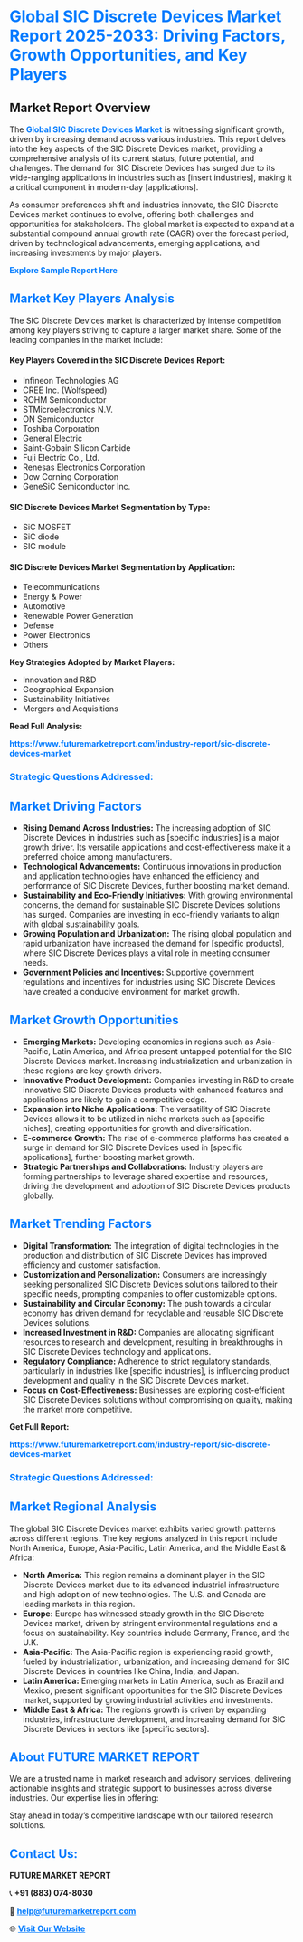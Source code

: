 <h1 style="color: #007BFF;">Global SIC Discrete Devices Market Report 2025-2033: Driving Factors, Growth Opportunities, and Key Players</h1>

<section id="overview">
<h2>Market Report Overview</h2>
<p>The <a href="https://www.futuremarketreport.com/industry-report/sic-discrete-devices-market" style="color: #007BFF; text-decoration: none;"><strong>Global SIC Discrete Devices Market</strong></a> is witnessing significant growth, driven by increasing demand across various industries. This report delves into the key aspects of the SIC Discrete Devices market, providing a comprehensive analysis of its current status, future potential, and challenges. The demand for SIC Discrete Devices has surged due to its wide-ranging applications in industries such as [insert industries], making it a critical component in modern-day [applications].</p>
<p>As consumer preferences shift and industries innovate, the SIC Discrete Devices market continues to evolve, offering both challenges and opportunities for stakeholders. The global market is expected to expand at a substantial compound annual growth rate (CAGR) over the forecast period, driven by technological advancements, emerging applications, and increasing investments by major players.</p>
</section>

<section id="overview">
<p><a href="https://www.futuremarketreport.com/request-sample/reportId=97748" style="color: #007BFF; text-decoration: none;"><strong>Explore Sample Report Here</strong></a></p>
</section>

<section id="key-players">
<h2 style="color: #007BFF;">Market Key Players Analysis</h2>
<p>The SIC Discrete Devices market is characterized by intense competition among key players striving to capture a larger market share. Some of the leading companies in the market include:</p>
<h4>Key Players Covered in the SIC Discrete Devices Report:</h4>
<ul><li>Infineon Technologies AG</li><li>CREE Inc. (Wolfspeed)</li><li>ROHM Semiconductor</li><li>STMicroelectronics N.V.</li><li>ON Semiconductor</li><li>Toshiba Corporation</li><li>General Electric</li><li>Saint-Gobain Silicon Carbide</li><li>Fuji Electric Co., Ltd.</li><li>Renesas Electronics Corporation</li><li>Dow Corning Corporation</li><li>GeneSiC Semiconductor Inc.</li></ul>
<h4>SIC Discrete Devices Market Segmentation by Type:</h4>
<ul><li>SiC MOSFET</li><li>SiC diode</li><li>SIC module</li></ul>

<h4>SIC Discrete Devices Market Segmentation by Application:</h4>
<ul><li>Telecommunications</li><li>Energy &amp; Power</li><li>Automotive</li><li>Renewable Power Generation</li><li>Defense</li><li>Power Electronics</li><li>Others</li></ul>
<p><strong>Key Strategies Adopted by Market Players:</strong></p>
<ul>
<li>Innovation and R&D</li>
<li>Geographical Expansion</li>
<li>Sustainability Initiatives</li>
<li>Mergers and Acquisitions</li>
</ul>
</section>

<section>
<p><strong>Read Full Analysis: </strong></p><a href="https://www.futuremarketreport.com/industry-report/sic-discrete-devices-market" style="color: #007BFF; text-decoration: none;"><strong>https://www.futuremarketreport.com/industry-report/sic-discrete-devices-market</strong></a>
<h3 style="color: #007BFF;">Strategic Questions Addressed:</h3>
</section>

<section id="driving-factors">
<h2 style="color: #007BFF;">Market Driving Factors</h2>
<ul>
<li><strong>Rising Demand Across Industries:</strong> The increasing adoption of SIC Discrete Devices in industries such as [specific industries] is a major growth driver. Its versatile applications and cost-effectiveness make it a preferred choice among manufacturers.</li>
<li><strong>Technological Advancements:</strong> Continuous innovations in production and application technologies have enhanced the efficiency and performance of SIC Discrete Devices, further boosting market demand.</li>
<li><strong>Sustainability and Eco-Friendly Initiatives:</strong> With growing environmental concerns, the demand for sustainable SIC Discrete Devices solutions has surged. Companies are investing in eco-friendly variants to align with global sustainability goals.</li>
<li><strong>Growing Population and Urbanization:</strong> The rising global population and rapid urbanization have increased the demand for [specific products], where SIC Discrete Devices plays a vital role in meeting consumer needs.</li>
<li><strong>Government Policies and Incentives:</strong> Supportive government regulations and incentives for industries using SIC Discrete Devices have created a conducive environment for market growth.</li>
</ul>
</section>

<section id="growth-opportunities">
<h2 style="color: #007BFF;">Market Growth Opportunities</h2>
<ul>
<li><strong>Emerging Markets:</strong> Developing economies in regions such as Asia-Pacific, Latin America, and Africa present untapped potential for the SIC Discrete Devices market. Increasing industrialization and urbanization in these regions are key growth drivers.</li>
<li><strong>Innovative Product Development:</strong> Companies investing in R&D to create innovative SIC Discrete Devices products with enhanced features and applications are likely to gain a competitive edge.</li>
<li><strong>Expansion into Niche Applications:</strong> The versatility of SIC Discrete Devices allows it to be utilized in niche markets such as [specific niches], creating opportunities for growth and diversification.</li>
<li><strong>E-commerce Growth:</strong> The rise of e-commerce platforms has created a surge in demand for SIC Discrete Devices used in [specific applications], further boosting market growth.</li>
<li><strong>Strategic Partnerships and Collaborations:</strong> Industry players are forming partnerships to leverage shared expertise and resources, driving the development and adoption of SIC Discrete Devices products globally.</li>
</ul>
</section>

<section id="trending-factors">
<h2 style="color: #007BFF;">Market Trending Factors</h2>
<ul>
<li><strong>Digital Transformation:</strong> The integration of digital technologies in the production and distribution of SIC Discrete Devices has improved efficiency and customer satisfaction.</li>
<li><strong>Customization and Personalization:</strong> Consumers are increasingly seeking personalized SIC Discrete Devices solutions tailored to their specific needs, prompting companies to offer customizable options.</li>
<li><strong>Sustainability and Circular Economy:</strong> The push towards a circular economy has driven demand for recyclable and reusable SIC Discrete Devices solutions.</li>
<li><strong>Increased Investment in R&D:</strong> Companies are allocating significant resources to research and development, resulting in breakthroughs in SIC Discrete Devices technology and applications.</li>
<li><strong>Regulatory Compliance:</strong> Adherence to strict regulatory standards, particularly in industries like [specific industries], is influencing product development and quality in the SIC Discrete Devices market.</li>
<li><strong>Focus on Cost-Effectiveness:</strong> Businesses are exploring cost-efficient SIC Discrete Devices solutions without compromising on quality, making the market more competitive.</li>
</ul>
</section>

<section>
<p><strong>Get Full Report: </strong></p><a href="https://www.futuremarketreport.com/industry-report/sic-discrete-devices-market" style="color: #007BFF; text-decoration: none;"><strong>https://www.futuremarketreport.com/industry-report/sic-discrete-devices-market</strong></a>
<h3 style="color: #007BFF;">Strategic Questions Addressed:</h3>
</section>


<section id="regional-analysis">
<h2 style="color: #007BFF;">Market Regional Analysis</h2>
<p>The global SIC Discrete Devices market exhibits varied growth patterns across different regions. The key regions analyzed in this report include North America, Europe, Asia-Pacific, Latin America, and the Middle East & Africa:</p>
<ul>
<li><strong>North America:</strong> This region remains a dominant player in the SIC Discrete Devices market due to its advanced industrial infrastructure and high adoption of new technologies. The U.S. and Canada are leading markets in this region.</li>
<li><strong>Europe:</strong> Europe has witnessed steady growth in the SIC Discrete Devices market, driven by stringent environmental regulations and a focus on sustainability. Key countries include Germany, France, and the U.K.</li>
<li><strong>Asia-Pacific:</strong> The Asia-Pacific region is experiencing rapid growth, fueled by industrialization, urbanization, and increasing demand for SIC Discrete Devices in countries like China, India, and Japan.</li>
<li><strong>Latin America:</strong> Emerging markets in Latin America, such as Brazil and Mexico, present significant opportunities for the SIC Discrete Devices market, supported by growing industrial activities and investments.</li>
<li><strong>Middle East & Africa:</strong> The region’s growth is driven by expanding industries, infrastructure development, and increasing demand for SIC Discrete Devices in sectors like [specific sectors].</li>
</ul>
</section>

<footer>
<h2 style="color: #007BFF;">About FUTURE MARKET REPORT</h2>
<p>We are a trusted name in market research and advisory services, delivering actionable insights and strategic support to businesses across diverse industries. Our expertise lies in offering:</p>

<p>Stay ahead in today’s competitive landscape with our tailored research solutions.</p>

<h2 style="color: #007BFF;">Contact Us:</h2>
<p><strong>FUTURE MARKET REPORT</strong></p>
<p>📞 <strong>+91 (883) 074-8030</strong></p>
<p>📧 <strong><a href="mailto:help@futuremarketreport.com" style="color: #007BFF;">help@futuremarketreport.com</a></strong></p>
<p>🌐 <strong><a href="https://www.futuremarketreport.com/" style="color: #007BFF;">Visit Our Website</a></strong></p>
</footer>